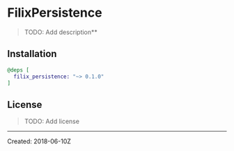 # FilixPersistence

> TODO: Add description**


## Installation

```elixir
@deps [
  filix_persistence: "~> 0.1.0"
]
```

## License

> TODO: Add license

----
Created:  2018-06-10Z
